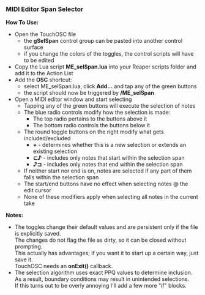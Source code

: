 ### MIDI Editor Span Selector
**How To Use:**  
- Open the TouchOSC file
	- the **gSelSpan** control group can be pasted into another control surface
	- if you change the colors of the toggles, the control scripts will have to be edited
- Copy the Lua script **ME_selSpan.lua** into your Reaper scripts folder and add it to the Action List
- Add the **OSC** shortcut:
	- select ME_selSpan.lua, click **Add...** and tap any of the green buttons
	- the script should now be triggered by **/ME_selSpan**
- Open a MIDI editor window and start selecting
	- Tapping any of the green buttons will execute the selection of notes
	- The blue radio controls modify how the selection is made:
		- The top radio pertains to the buttons above it
		- The bottom radio controls the buttons below it
	- The round toggle buttons on the right modify what gets included/excluded
		- **+** - determines whether this is a new selection or extends an existing selection
		- **⊏♪** - includes only notes that start within the selection span
		- **♪⊐** - includes only notes that end within the selection span
	- If neither start nor end is on, notes are selected if any part of them falls within the selection span
	- The start/end buttons have no effect when selecting notes @ the edit cursor
	- None of these modifiers apply when selecting all notes in the current take

**Notes:**
- The toggles change their default values and are persistent only if the file is explicitly saved.  
	The changes do not flag the file as dirty, so it can be closed without prompting.  
	This actually has advantages; if you want it to start up a certain way, just save it.  
	TouchOSC needs an **onExit()** callback.
- The selection algorithm uses exact PPQ values to determine inclusion.  
	As a result, boundary conditions may result in unintended selections.  
	If this turns out to be overly annoying I'll add a few more "if" blocks.